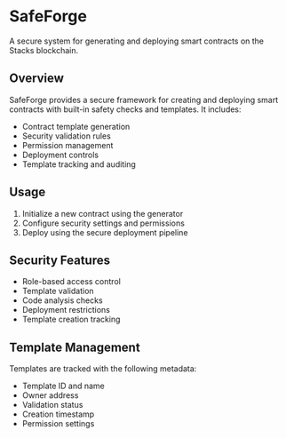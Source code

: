 # SafeForge

A secure system for generating and deploying smart contracts on the Stacks blockchain.

## Overview
SafeForge provides a secure framework for creating and deploying smart contracts with built-in safety checks and templates. It includes:
- Contract template generation
- Security validation rules  
- Permission management
- Deployment controls
- Template tracking and auditing

## Usage
1. Initialize a new contract using the generator
2. Configure security settings and permissions  
3. Deploy using the secure deployment pipeline

## Security Features
- Role-based access control
- Template validation
- Code analysis checks 
- Deployment restrictions
- Template creation tracking

## Template Management
Templates are tracked with the following metadata:
- Template ID and name
- Owner address
- Validation status
- Creation timestamp
- Permission settings
